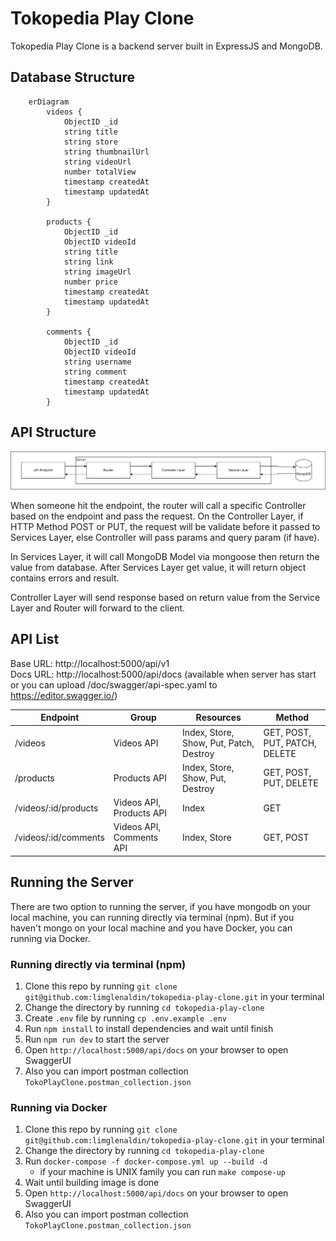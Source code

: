# Tokopedia Play Clone

Tokopedia Play Clone is a backend server built in ExpressJS and MongoDB.

## Database Structure

```mermaid
    erDiagram
        videos {
            ObjectID _id
            string title
            string store
            string thumbnailUrl
            string videoUrl
            number totalView
            timestamp createdAt
            timestamp updatedAt
        }

        products {
            ObjectID _id
            ObjectID videoId
            string title
            string link
            string imageUrl
            number price
            timestamp createdAt
            timestamp updatedAt
        }

        comments {
            ObjectID _id
            ObjectID videoId
            string username
            string comment
            timestamp createdAt
            timestamp updatedAt
        }
```

## API Structure
![API Structure](https://raw.githubusercontent.com/limglenaldin/limglenaldin/master/API%20Structure.png)

When someone hit the endpoint, the router will call a specific Controller based on the endpoint and pass the request. On the Controller Layer, if HTTP Method POST or PUT, the request will be validate before it passed to Services Layer, else Controller will pass params and query param (if have).

In Services Layer, it will call MongoDB Model via mongoose then return the value from database. After Services Layer get value, it will return object contains errors and result.

Controller Layer will send response based on return value from the Service Layer and Router will forward to the client.

## API List

Base URL: http://localhost:5000/api/v1  
Docs URL: http://localhost:5000/api/docs (available when server has start or you can upload /doc/swagger/api-spec.yaml to https://editor.swagger.io/)

| Endpoint             | Group                    | Resources                               | Method                        |
| -------------------- | ------------------------ | --------------------------------------- | ----------------------------- |
| /videos              | Videos API               | Index, Store, Show, Put, Patch, Destroy | GET, POST, PUT, PATCH, DELETE |
| /products            | Products API             | Index, Store, Show, Put, Destroy        | GET, POST, PUT, DELETE        |
| /videos/:id/products | Videos API, Products API | Index                                   | GET                           |
| /videos/:id/comments | Videos API, Comments API | Index, Store                            | GET, POST                     |

## Running the Server

There are two option to running the server, if you have mongodb on your local machine, you can running directly via terminal (npm). But if you haven't mongo on your local machine and you have Docker, you can running via Docker.

### Running directly via terminal (npm)

1. Clone this repo by running `git clone git@github.com:limglenaldin/tokopedia-play-clone.git` in your terminal
2. Change the directory by running `cd tokopedia-play-clone`
3. Create `.env` file by running `cp .env.example .env`
4. Run `npm install` to install dependencies and wait until finish
5. Run `npm run dev` to start the server
6. Open `http://localhost:5000/api/docs` on your browser to open SwaggerUI
7. Also you can import postman collection `TokoPlayClone.postman_collection.json`

### Running via Docker

1. Clone this repo by running `git clone git@github.com:limglenaldin/tokopedia-play-clone.git` in your terminal
2. Change the directory by running `cd tokopedia-play-clone`
3. Run `docker-compose -f docker-compose.yml up --build -d`
   - if your machine is UNIX family you can run `make compose-up`
4. Wait until building image is done
5. Open `http://localhost:5000/api/docs` on your browser to open SwaggerUI
6. Also you can import postman collection `TokoPlayClone.postman_collection.json`
